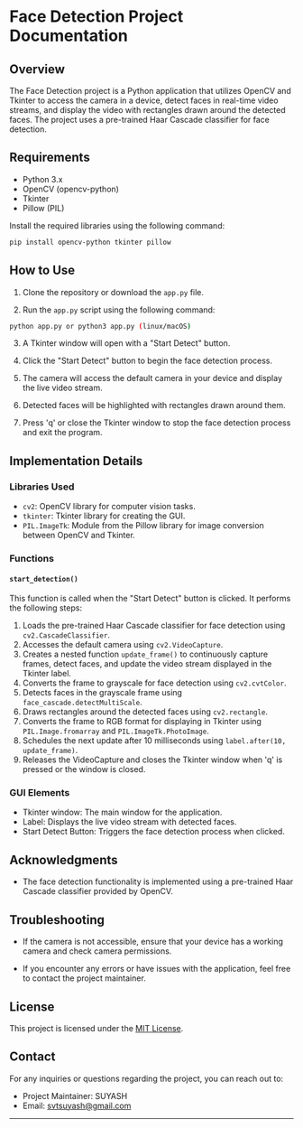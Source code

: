 # Face Detection Project Documentation

## Overview

The Face Detection project is a Python application that utilizes OpenCV and Tkinter to access the camera in a device, detect faces in real-time video streams, and display the video with rectangles drawn around the detected faces. The project uses a pre-trained Haar Cascade classifier for face detection.

## Requirements

- Python 3.x
- OpenCV (opencv-python)
- Tkinter
- Pillow (PIL)

Install the required libraries using the following command:

```bash
pip install opencv-python tkinter pillow
```

## How to Use

1. Clone the repository or download the `app.py` file.

2. Run the `app.py` script using the following command:

```bash
python app.py or python3 app.py (linux/macOS)
```

3. A Tkinter window will open with a "Start Detect" button.

4. Click the "Start Detect" button to begin the face detection process.

5. The camera will access the default camera in your device and display the live video stream.

6. Detected faces will be highlighted with rectangles drawn around them.

7. Press 'q' or close the Tkinter window to stop the face detection process and exit the program.

## Implementation Details

### Libraries Used

- `cv2`: OpenCV library for computer vision tasks.
- `tkinter`: Tkinter library for creating the GUI.
- `PIL.ImageTk`: Module from the Pillow library for image conversion between OpenCV and Tkinter.

### Functions

#### `start_detection()`

This function is called when the "Start Detect" button is clicked. It performs the following steps:

1. Loads the pre-trained Haar Cascade classifier for face detection using `cv2.CascadeClassifier`.
2. Accesses the default camera using `cv2.VideoCapture`.
3. Creates a nested function `update_frame()` to continuously capture frames, detect faces, and update the video stream displayed in the Tkinter label.
4. Converts the frame to grayscale for face detection using `cv2.cvtColor`.
5. Detects faces in the grayscale frame using `face_cascade.detectMultiScale`.
6. Draws rectangles around the detected faces using `cv2.rectangle`.
7. Converts the frame to RGB format for displaying in Tkinter using `PIL.Image.fromarray` and `PIL.ImageTk.PhotoImage`.
8. Schedules the next update after 10 milliseconds using `label.after(10, update_frame)`.
9. Releases the VideoCapture and closes the Tkinter window when 'q' is pressed or the window is closed.

### GUI Elements

- Tkinter window: The main window for the application.
- Label: Displays the live video stream with detected faces.
- Start Detect Button: Triggers the face detection process when clicked.

## Acknowledgments

- The face detection functionality is implemented using a pre-trained Haar Cascade classifier provided by OpenCV.

## Troubleshooting

- If the camera is not accessible, ensure that your device has a working camera and check camera permissions.

- If you encounter any errors or have issues with the application, feel free to contact the project maintainer.

## License

This project is licensed under the [MIT License](LICENSE).

## Contact

For any inquiries or questions regarding the project, you can reach out to:

- Project Maintainer: SUYASH
- Email: svtsuyash@gmail.com

---
